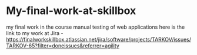 # My-final-work-at-skillbox
my final work in the course manual testing of web applications
here is the link to my work at Jira - https://finalworkskillbox.atlassian.net/jira/software/projects/TARKOV/issues/TARKOV-65?filter=doneissues&referrer=agility
